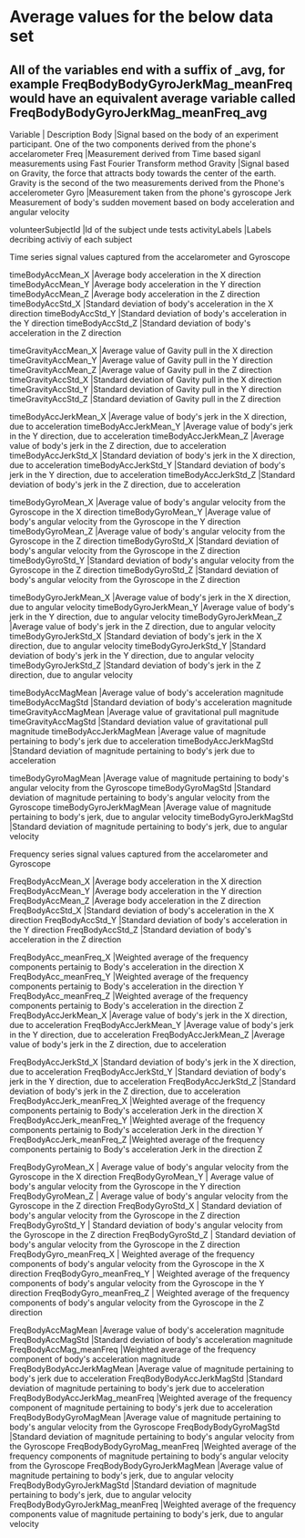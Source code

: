 # Average values for the below data set	

## All of the variables end with a suffix of _avg, for example FreqBodyBodyGyroJerkMag_meanFreq would have an equivalent average variable called FreqBodyBodyGyroJerkMag_meanFreq_avg	


Variable	| Description
Body	        |Signal based on the body of an experiment participant. One of the two components derived from the phone's accelarometer
Freq	        |Measurement derived from Time based siganl measurements using Fast Fourier Transform method
Gravity	        |Signal based on Gravity, the force that attracts body towards the center of the earth. Gravity is the second of the two measurements derived from the Phone's accelerometer
Gyro	        |Measurement taken from the phone's gyroscope
Jerk	        Measurement of body's sudden movement based on body acceleration and angular velocity
	
	
	
volunteerSubjectId	|Id of the subject unde tests
activityLabels	|Labels decribing activiy of each subject
	
Time series signal values captured from the accelarometer and Gyroscope	
	
timeBodyAccMean_X	|Average body acceleration in the X direction
timeBodyAccMean_Y	|Average body acceleration in the Y direction
timeBodyAccMean_Z	|Average body acceleration in the Z direction
timeBodyAccStd_X	|Standard deviation of body's acceleration in the X direction
timeBodyAccStd_Y	|Standard deviation of body's acceleration in the Y direction
timeBodyAccStd_Z	|Standard deviation of body's acceleration in the Z direction
	
timeGravityAccMean_X	|Average value of Gavity pull in the X direction
timeGravityAccMean_Y	|Average value of Gavity pull in the Y direction
timeGravityAccMean_Z	|Average value of Gavity pull in the Z direction
timeGravityAccStd_X	|Standard deviation of Gavity pull in the X direction
timeGravityAccStd_Y	|Standard deviation of Gavity pull in the Y direction
timeGravityAccStd_Z	|Standard deviation of Gavity pull in the Z direction
	
timeBodyAccJerkMean_X	|Average value of body's jerk in the X direction, due to acceleration
timeBodyAccJerkMean_Y	|Average value of body's jerk in the Y direction, due to acceleration
timeBodyAccJerkMean_Z	|Average value of body's jerk in the Z direction, due to acceleration
timeBodyAccJerkStd_X	|Standard deviation of body's jerk in the X direction, due to acceleration
timeBodyAccJerkStd_Y	|Standard deviation of body's jerk in the Y direction, due to acceleration
timeBodyAccJerkStd_Z	|Standard deviation of body's jerk in the Z direction, due to acceleration
	
timeBodyGyroMean_X	|Average value of body's angular velocity from the Gyroscope in the X direction
timeBodyGyroMean_Y	|Average value of body's angular velocity from the Gyroscope in the Y direction
timeBodyGyroMean_Z	|Average value of body's angular velocity from the Gyroscope in the Z direction
timeBodyGyroStd_X	|Standard deviation of body's angular velocity from the Gyroscope in the Z direction
timeBodyGyroStd_Y	|Standard deviation of body's angular velocity from the Gyroscope in the Z direction
timeBodyGyroStd_Z	|Standard deviation of body's angular velocity from the Gyroscope in the Z direction
	
timeBodyGyroJerkMean_X	|Average value of body's jerk in the X direction, due to angular velocity
timeBodyGyroJerkMean_Y	|Average value of body's jerk in the Y direction, due to angular velocity
timeBodyGyroJerkMean_Z	|Average value of body's jerk in the Z direction, due to angular velocity
timeBodyGyroJerkStd_X	|Standard deviation of body's jerk in the X direction, due to angular velocity
timeBodyGyroJerkStd_Y	|Standard deviation of body's jerk in the Y direction, due to angular velocity
timeBodyGyroJerkStd_Z	|Standard deviation of body's jerk in the Z direction, due to angular velocity
	
timeBodyAccMagMean	|Average value of body's acceleration magnitude
timeBodyAccMagStd	|Standard deviation of body's acceleration magnitude
timeGravityAccMagMean	|Average value of gravitational pull magnitude
timeGravityAccMagStd	|Standard deviation value of gravitational pull magnitude
timeBodyAccJerkMagMean	|Average value of magnitude pertaining to body's jerk due to acceleration
timeBodyAccJerkMagStd	|Standard deviation of  magnitude pertaining to body's jerk due to acceleration
	
timeBodyGyroMagMean	|Average value of magnitude pertaining to body's angular velocity from the Gyroscope
timeBodyGyroMagStd	|Standard deviation of magnitude pertaining to body's angular velocity from the Gyroscope
timeBodyGyroJerkMagMean	|Average value of magnitude pertaining to body's jerk, due to angular velocity
timeBodyGyroJerkMagStd	|Standard deviation of magnitude pertaining to body's jerk, due to angular velocity
	
Frequency series signal values captured from the accelarometer and Gyroscope	
	
FreqBodyAccMean_X	|Average body acceleration in the X direction
FreqBodyAccMean_Y	|Average body acceleration in the Y direction
FreqBodyAccMean_Z	|Average body acceleration in the Z direction
FreqBodyAccStd_X	|Standard deviation of body's acceleration in the X direction
FreqBodyAccStd_Y	|Standard deviation of body's acceleration in the Y direction
FreqBodyAccStd_Z	|Standard deviation of body's acceleration in the Z direction
	
FreqBodyAcc_meanFreq_X	|Weighted average of the frequency components pertainig to Body's acceleration in the direction X
FreqBodyAcc_meanFreq_Y	|Weighted average of the frequency components pertainig to Body's acceleration in the direction Y
FreqBodyAcc_meanFreq_Z	|Weighted average of the frequency components pertainig to Body's acceleration in the direction Z
FreqBodyAccJerkMean_X	|Average value of body's jerk in the X direction, due to acceleration
FreqBodyAccJerkMean_Y	|Average value of body's jerk in the Y direction, due to acceleration
FreqBodyAccJerkMean_Z	|Average value of body's jerk in the Z direction, due to acceleration
	
FreqBodyAccJerkStd_X	|Standard deviation of body's jerk in the X direction, due to acceleration
FreqBodyAccJerkStd_Y	|Standard deviation of body's jerk in the Y direction, due to acceleration
FreqBodyAccJerkStd_Z	|Standard deviation of body's jerk in the Z direction, due to acceleration
FreqBodyAccJerk_meanFreq_X	|Weighted average of the frequency components pertainig to Body's acceleration Jerk in the direction X
FreqBodyAccJerk_meanFreq_Y	|Weighted average of the frequency components pertainig to Body's acceleration Jerk in the direction Y
FreqBodyAccJerk_meanFreq_Z	|Weighted average of the frequency components pertainig to Body's acceleration Jerk in the direction Z
	
FreqBodyGyroMean_X	| Average value of body's angular velocity from the Gyroscope in the X direction
FreqBodyGyroMean_Y	| Average value of body's angular velocity from the Gyroscope in the Y direction
FreqBodyGyroMean_Z	| Average value of body's angular velocity from the Gyroscope in the Z direction
FreqBodyGyroStd_X	| Standard deviation of body's angular velocity from the Gyroscope in the Z direction
FreqBodyGyroStd_Y	| Standard deviation of body's angular velocity from the Gyroscope in the Z direction
FreqBodyGyroStd_Z	| Standard deviation of body's angular velocity from the Gyroscope in the Z direction
FreqBodyGyro_meanFreq_X	| Weighted average of the frequency components of body's angular velocity from the Gyroscope in the X direction
FreqBodyGyro_meanFreq_Y	| Weighted average of the frequency components of body's angular velocity from the Gyroscope in the Y direction
FreqBodyGyro_meanFreq_Z	| Weighted average of the frequency components of body's angular velocity from the Gyroscope in the Z direction
	
FreqBodyAccMagMean	        |Average value of body's acceleration magnitude
FreqBodyAccMagStd	        |Standard deviation of body's acceleration magnitude
FreqBodyAccMag_meanFreq	        |Weighted average of the frequency component of body's acceleration magnitude
FreqBodyBodyAccJerkMagMean	|Average value of magnitude pertaining to body's jerk due to acceleration
FreqBodyBodyAccJerkMagStd	|Standard deviation of  magnitude pertaining to body's jerk due to acceleration
FreqBodyBodyAccJerkMag_meanFreq	|Weighted average of the frequency component of magnitude pertaining to body's jerk due to acceleration
FreqBodyBodyGyroMagMean	|Average value of magnitude pertaining to body's angular velocity from the Gyroscope
FreqBodyBodyGyroMagStd	|Standard deviation of magnitude pertaining to body's angular velocity from the Gyroscope
FreqBodyBodyGyroMag_meanFreq	|Weighted average of the frequency components of magnitude pertaining to body's angular velocity from the Gyroscope
FreqBodyBodyGyroJerkMagMean	        |Average value of magnitude pertaining to body's jerk, due to angular velocity
FreqBodyBodyGyroJerkMagStd	        |Standard deviation of magnitude pertaining to body's jerk, due to angular velocity
FreqBodyBodyGyroJerkMag_meanFreq	|Weighted average of the frequency components value of magnitude pertaining to body's jerk, due to angular velocity
	
	
